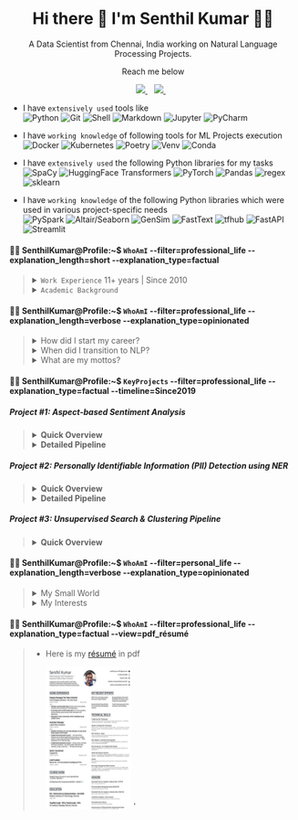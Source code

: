 <h1 align='center'>
  Hi there 👋 I'm Senthil Kumar 👨‍💻
</h1>

<p align='center'>
  A Data Scientist from Chennai, India working on Natural Language Processing Projects.
</p>

<p align='center'>
  Reach me below 
</p>

<p align='center'>
  <a href="https://www.linkedin.com/in/senthilkumarm1901/">
    <img src="https://img.shields.io/badge/-/in/senthilkumarm1901/-blue?&style=for-the-badge&logo=linkedin&logoColor=white" />
  </a>&nbsp;&nbsp;
  <a href="mailto:senthilkumar.m1901@gmail.com">
    <img src="https://img.shields.io/badge/-senthilkumar.m1901@gmail.com-c14438?style=for-the-badge&logo=Gmail&logoColor=white&link=mailto:senthilkumar.m1901@gmail.com" />        
  </a>&nbsp;&nbsp;

</p>

- I have `extensively used` tools like <br>
    ![Python](https://img.shields.io/badge/Python-3776AB?style=for-the-badge&logo=python&logoColor=white)
    ![Git](https://img.shields.io/badge/GitHub-100000?style=for-the-badge&logo=github&logoColor=white)
    ![Shell](https://img.shields.io/badge/Linux/WSL-121011?style=for-the-badge&logo=gnu-bash&logoColor=white)
    ![Markdown](https://img.shields.io/badge/Markdown-000000?style=for-the-badge&logo=markdown&logoColor=white)
    ![Jupyter](https://img.shields.io/badge/Jupyter-F37626.svg?&style=for-the-badge&logo=Jupyter&logoColor=white)
    ![PyCharm](https://img.shields.io/badge/pycharm-143?style=for-the-badge&logo=pycharm&logoColor=black&color=black&labelColor=green)
  
- I have `working knowledge` of following tools for ML Projects execution <br>
    ![Docker](https://img.shields.io/badge/-Docker-green?style=for-the-badge=white)
    ![Kubernetes](https://img.shields.io/badge/-Kubernetes-blue?style=for-the-badge=white)
    ![Poetry](https://img.shields.io/badge/-Poetry-brown?style=for-the-badge=white)
    ![Venv](https://img.shields.io/badge/-Venv-black?style=for-the-badge=white)
    ![Conda](https://img.shields.io/badge/-Conda-orange?style=for-the-badge=white)

- I have `extensively used` the following Python libraries for my tasks <br>
    ![SpaCy](https://img.shields.io/badge/-SpaCy-green?style=for-the-badge=white)
    ![HuggingFace Transformers](https://img.shields.io/badge/-Transformers-blue?style=for-the-badge=white)
    ![PyTorch](https://img.shields.io/badge/-PyTorch-brown?style=for-the-badge=white)
    ![Pandas](https://img.shields.io/badge/-Pandas-black?style=for-the-badge=white)
    ![regex](https://img.shields.io/badge/-RegEx-orange?style=for-the-badge=white)
    ![sklearn](https://img.shields.io/badge/-Sklearn-orange?style=for-the-badge=white)

- I have `working knowledge` of the following Python libraries which were used in various project-specific needs <br>
    ![PySpark](https://img.shields.io/badge/-PySpark-green?style=for-the-badge=white)
    ![Altair/Seaborn](https://img.shields.io/badge/-Seaborn/Altair-blue?style=for-the-badge=white)
    ![GenSim](https://img.shields.io/badge/-GenSim-brown?style=for-the-badge=white)
    ![FastText](https://img.shields.io/badge/-FastText-black?style=for-the-badge=white)
    ![tfhub](https://img.shields.io/badge/-TFHub-orange?style=for-the-badge=white)
    ![FastAPI](https://img.shields.io/badge/-FastAPI-orange?style=for-the-badge=white)
    ![Streamlit](https://img.shields.io/badge/-Streamlit-yellow?style=for-the-badge=black)

#### 👨‍💻 SenthilKumar@Profile:~$ `WhoAmI` --filter=professional_life --explanation_length=short --explanation_type=factual
<blockquote>
<details><summary><code>Work Experience</code> 11+ years | Since 2010  </summary> 
 
- `May '18 - Present`: 
	- I have been working in `data science NLP projects` at <i><b>Ford Analytics Division</b></i> for several teams such as 
		- ML Centre of Excellence, 
		- Customer Experience and 
		- Operations Analytics <br>
- `Apr'14 - Apr'18`: 
	- For 4 years, I had offered `Social Media Analytics` and Text Analysis solutions <br> to a F100 Tech client of <i><b>LatentView Analytics</b></i> <br>
- `Jul'10 - Mar'14`: 
	- In the first 4 years of my career, I had worked in Market Research domain. 
      - I had started out providing customized Market Research (MR) at <i><b>Beroe</b></i> for 3.5 years
      - For a brief 3-month period, worked on providing supporting Market Research to Spend Analytics Reports at <i><b>Capgemini</b></i> <br>
  
  </details>
  
<details><summary><code>Academic Background</code></summary>
 
- `2006 - 2010`:
	- Bachelors in Engineering, 
	- <b>Madras Institute of Technology</b>, Chennai, India 
	- 8.6 CGPA <br>
- `2004 - 2006`: 
	- A state topper in state-level Engg Entrance exam in 2006 <br>
	- Twelfth Grade (2006) - 95% | Tenth Grade (2004) - 92%


 </details>

</blockquote>
 
#### 👨‍💻 SenthilKumar@Profile:~$ `WhoAmI` --filter=professional_life --explanation_length=verbose --explanation_type=opinionated
<blockquote>
  
<details> <summary>How did I start my career?  </summary>

<br>
  
- Back in July 2010, I had started out providing customized Market Research (MR) in my first 4 years of my career. 
  - Simply put, it was a `no-code work` 
       - involving cold-calling, speaking to experts and reading a lot of secondary research material 
       - to write actionable procurement intelligence reports . 
  - This first job, right after my engineering undergraduation, 
       - had taught me the importance of tough-to-learn soft skills 
       - especially in communication be it written, one-on-one, cold-calling, team presentations and many more. 

</details>

<details> <summary>When did I transition to NLP?  </summary>

<br>
  
- Since 2014, I have been in the field of Data Science, and the romance has not died down yet :). 
- Largely because of the interesting NLP opportunities that landed my way. <br>
- I had primarily worked on `Social Media Analytics` at `LatentView` from 2014 to 2018 where <br> 
    - I had aided my F100 tech major client to effectively use social media insights in their marketing decisions
- Since May 2018, as a Data Scientist at Ford,
    - my technical learnings in ML/DL and NLP have been on an upward trend! 

</details>

    
<details> <summary> What are my mottos?  </summary>

<br>
  
  Striving to follow the below mottos for professional betterment: <br> 
  - To keep **upskilling my technical knowledge** 
      - Firmly believe there are **Miles to go before I sleep** <br> 
  - To bring **the best collaborative, transparent and importantly humble self in my interactions** with colleagues/friends, 
      - This is so that trust is enabled, long-term partnerships are forged and great results are achieved <br>
   - To **stand on the shoulders of the giants of open source** 
      - In other words, be **applied practitioner** first, and not try to reinvent the wheel unless it has some learning/business benefit 
  </details>

</blockquote>

#### 👨‍💻 SenthilKumar@Profile:~$ `KeyProjects` --filter=professional_life --explanation_type=factual --timeline=Since2019 

##### Project #1: Aspect-based Sentiment Analysis
	
<blockquote>
 <details>
	 <summary> <b>Quick Overview </b> </summary>

<br> 
	 
|     Item                 |     Description                                                                                                                                                                                                                                           |
|--------------------------|-----------------------------------------------------------------------------------------------------------------------------------------------------------------------------------------------------------------------------------------------------------|
|     **Project Objective**    |                To build reusable **Sequence Text Classification ML Pipeline** <br>To convert Text --> **(Aspect, Sentiment)** pairs                                                                                                              |
|      **Example I/P**<br>(a madeup example)         |     (**comment_id**, **comment**)<br> ⬇️ ⬇️ ⬇️ <br> (23, "The representative   who initially spoke with was very understanding but the dealer whom I was   transferred to later was rude and unhelpful. We were happy to have got a free   car wash however the service for just an oil change is too long.")     | 
|      **Example O/P**         |     (**comment_id**, **sentence_start**, **sentence_end**, **sentence**, **Predicted_Aspect**, **Predicted_Sentiment**)<br> ⬇️ ⬇️ ⬇️ <br> (23,0,W, "The representative who initially spoke with was very understanding",`Contact_Center_Agent`,`Positive`)<br><br>(23,W+1,X,"but the dealer whom I was transferred to later was rude and unhelpful",`Dealer`,`Negative`)<br><br>(23,X+1,Y,"We were happy to have got a free car wash",`Car Wash`,`Positive`)<br><br>(23,Y+1,Z,"however the service for just an oil change is too long.",`Service_Timeliness`,`Negative`)<br><br>Legend: W, X, Y, and Z referring to token character indices | 
|     **Business/Technical<br> Benefits**   |    <ul><li>Our repo and its codes were used to build *30+ different Text Classification Models* <br>using the same ML pipeline/framework where each model had 20-30 classes to predict</li><li>Our repo's framework and models warranted far less human annotated data (than using a typical ML model)</li></ul>|	
|     **Key Tools & Libraries**    |                ![Python](https://img.shields.io/badge/-Python-green?style=for-the-badge=white) ![PySpark](https://img.shields.io/badge/-PySpark-green?style=for-the-badge=white) ![HuggingFace Transformers](https://img.shields.io/badge/-Transformers-blue?style=for-the-badge=white) ![SpaCy](https://img.shields.io/badge/-SpaCy-green?style=for-the-badge=white) ![PyTorch](https://img.shields.io/badge/-PyTorch-brown?style=for-the-badge=white) ![TFHub](https://img.shields.io/badge/-PySpark-green?style=for-the-badge=white)  ![Docker](https://img.shields.io/badge/-Docker-green?style=for-the-badge=white)                                                                                                               |
	
 </details>

 <details>
	 <summary> <b>Detailed Pipeline </b> </summary>
	 
 <br>
	 
 ![](images/proj1_model_training_image.png)
	 
  <details><summary>*Text2Embedding Sub-pipeline</summary>
 
  ![sub-pipeline1](images/proj1_text2embedding_image.png)

  </details>

  <details><summary>*Efficient Annotation Sub-pipeline</summary>
 
  ![sub-pipeline1](images/proj1_efficient_annotation_image.png)
 
  </details>
  
 </details>
</blockquote>
	
##### Project #2: Personally Identifiable Information (PII) Detection using NER
	
<blockquote>
 <details>
	 <summary> <b>Quick Overview </b> </summary>

<br> 
	 
|     Item                 |     Description                                                                                                                                                                                                                                           |
|--------------------------|-----------------------------------------------------------------------------------------------------------------------------------------------------------------------------------------------------------------------------------------------------------|
|     **Project Objective**   |       - To replace PII in text data<br> - To build a Named Entity Recognition (NER) system that can detect PII in text comments |
|      **Example I/P** <br>(a madeup example)       |   Please drop my 2019 Focus after service to 2109 Hershell Hollow Road, Nashville, Tennesse. You can reach me at +1 854-789-1234 or gary_kirsten1978@gmail.com - Gary Kirsten  | 
|      **Example O/P**         |  Please drop my `{{MODEL_YEAR}}` `{{NAMEPLATE}}` after service to `{{ADDRESS}}`. You can reach me at `{{PHONE_NUMBER}}` or `{{EMAIL}}` - `{{PERSON_NAME}}`    | 
|     **Business/Technical<br> Benefits**    |   <ul><li>PII Annonymization can aid in less restricted use of the data</li><li>Spacy's Roberta-base Model circumvented the truncation restriction of the transformers max sequence length problem. Refer [Link](https://spacy.io/api/transformer#span_getters)</li></ul>|	
|     **Key Tools & Libraries**    |  ![Python](https://img.shields.io/badge/-Python-green?style=for-the-badge=white) ![HuggingFace Transformers](https://img.shields.io/badge/-Transformers-blue?style=for-the-badge=white) ![SpaCy](https://img.shields.io/badge/-SpaCy-green?style=for-the-badge=white) ![Poetry](https://img.shields.io/badge/-Poetry-brown?style=for-the-badge=white) ![Docker](https://img.shields.io/badge/-Docker-green?style=for-the-badge=white) ![Kubernetes](https://img.shields.io/badge/-Kubernetes-blue?style=for-the-badge=white) ![FastAPI](https://img.shields.io/badge/-FastAPI-orange?style=for-the-badge=white)                                                                                                                             |
	 
 </details>

 <details>
	 <summary> <b>Detailed Pipeline </b> </summary>
 <br>
 - Work in Progress | To be updated soon
 </details>
</blockquote>

##### Project #3: Unsupervised Search & Clustering Pipeline
	
<blockquote>
 <details>
	 <summary> <b>Quick Overview </b> </summary>

<br> 
	 
|     Item                 |     Description                                                                                                                                                                                                                                           |
|--------------------------|-----------------------------------------------------------------------------------------------------------------------------------------------------------------------------------------------------------------------------------------------------------|
|     **Project Objective**   |  <ul><li>To derive actionable insights faster from unlabeled text corpus using unsupervised clustering techniques</li></ul>   |
|     **Overall Methodology**   |   <li>Is the text corpus ~ corpora like `Wiki`,`Brown Corpus`, `Web Forum discussions` <br> or such generic test used for pre-training Transfer learning (TL) models?<ul><li>Yes: <b>TL-based Embedding & Hard Clustering</b></li><li>No, it is a <b>domain-specific data</b> <br>uncommon to find anything similar in open-source datasets <br>(e.g.: Technician logs, domain-specific survey):<br>Employ the best of Traditional Embedding and Topic Modeling</li></ul></li> |
|     Methodology1:<br>**DL-based Sentence Embedding AND Hard Clustering**    | <ul><li><b>TL-based Embedding & Hard Clustering</b>:<ul><li><b>Embedding</b>: Any Sentence Embedding technique<ul><li>InferSent</li><li>SentenceBERT</li><li>Universal Sentence Coder(used in my proj)</li><li>Any other</li></ul></li><li><b>Search</b>: Approx. Nearest Neighbours (ANNoy) on top of Embedding</li><li><b>Clustering</b>: KMeans OR HDBSCAN</li></ul></li></ul> |
|     Methodology2:<br>**Traditional Embedding AND <br> Topic Modeling**    | <ul><li><b>Domain-specific Data</b>:<ul><li><b>Simple-but-Effective (arguable) Traditional Embedding Used</b>:<ul><li>Custom Vectorizer Pipeline<ul><li>Spacy-tokenized</li><li>Lemmatized</li><li>TF-IDF Vectorizor</li></ul></li></li></ul><li><b>Topic Modeling Variants We Used:</b><ul><li>Simple LDA</li><li>Semi-supervised or Guided or Seeded LDA</li></ul></li><li><b>pyLDAvis Visualization</b><ul><li>Inter-topic Distance Map & Topic Occurence Freq</li><li>per-Topic Word Distribution</li></ul></li></ul></li></ul> |
	 
 </details>

</blockquote>

	
#### 👨‍💻 SenthilKumar@Profile:~$ `WhoAmI` --filter=personal_life --explanation_length=verbose --explanation_type=opinionated
<blockquote>

<details> <summary> My Small World  </summary>
 
 <br>
  
  - I am here working happily in the Data Science field largely because of the sacrifice & guidance of my `wife` . 
      - She guided my transition from Market Research to Data Science. She is a fellow analytics professional too <br>
      - She is on a break to take care of our possibly autistic todler son. <br>
      - I am cognizant of this privilege that I am enjoying (me being able to work when she couldn't). <br>
      - It has been particularly exacerbated by covid situation and personal losses <br>

 - Speaking of my `son` <br> 
      - He is the apple of my eye <br>
      - He seems to have exemplary memory, well beyond his age! (possibly biased opinion 🙂)   
      - He grasps abstract things like shapes, numbers, letters, and words faster
      - He could be in some autism spectrum (slower learning in social skills compared to kids of his age) <br>
            - With my wife's leadership we diagnosed it early and <br>
            - Hopefully we are acting on it early before it becoming too noticeable 
  
</details>


<details> <summary> My Interests  </summary>

  <br>
  
  - For last 2 years, I have spent (okay, wasted!) a lot of time on many must-watch TV series. Some iconic I must say. <br>
      - My favorite genres: Sci-Fi, Comics, Legal/Medical thrillers and anything out of this world <br>
  - My favorites among novels include many mythology fictional writings <br>
  - An ardent tea lover! 

</details>
</blockquote>
	
#### 👨‍💻 SenthilKumar@Profile:~$ `WhoAmI` --filter=professional_life --explanation_type=factual --view=pdf_résumé   

<blockquote>
   
- Here is my [résumé](https://github.com/senthilkumarm1901/senthilkumarm1901/blob/main/Senthil_Kumar_Resume.pdf) in pdf <br>

     [<img src="resume_snapshot_github.jpg" alt="Resume" width="150" height="250">](https://github.com/senthilkumarm1901/senthilkumarm1901/blob/main/Senthil_Kumar_Resume.pdf)
'
</blockquote>
